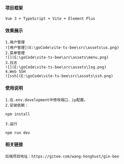 #### 项目框架

    Vue 3 + TypeScript + Vite + Element Plus

#### 效果展示

    1.用户管理
    ![用户管理](E:\goCode\vite-ts-bee\src\assets\us.png)
    2.菜单管理
    ![](E:\goCode\vite-ts-bee\src\assets\menu.png)
    3.日志
    ![](E:\goCode\vite-ts-bee\src\assets\log.png)
    4.Web SSH
    ![ssh](E:\goCode\vite-ts-bee\src\assets\ssh.png)

#### 使用说明

    1.在.env.development中修改端口、ip配置。
    2.安装依赖：

```shell
npm install
```

    3.运行

```shell
npm run dev
```

#### 相关链接

    后端项目地址：https://gitee.com/wang-honghust/gin-bee